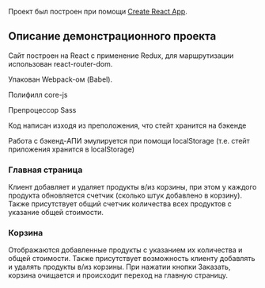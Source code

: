 Проект был построен при помощи [Create React App](https://github.com/facebook/create-react-app).

## Описание демонстрационного проекта 

Сайт построен на React с применение Redux, для маршрутизации использован react-router-dom.

Упакован Webpack-ом (Babel).

Полифилл core-js

Препроцессор Sass

Код написан изходя из преположения, что стейт хранится на бэкенде

Работа с бэкенд-АПИ эмулируется при помощи localStorage (т.е. стейт приложения хранится в localStorage)

### Главная страница

Клиент добавляет и удаляет продукты в/из корзины, при этом у каждого продукта обновляется счетчик (сколько штук добавлено в корзину).
Также присутствует общий счетчик количества всех продуктов с указание общей стоимости.

### Корзина 

Отображаются добавленные продукты с указанием их количества и общей стоимости. 
Также присутствует возможность клиенту добавлять и удалять продукты в/из корзины.
При нажатии кнопки Заказать, корзина очищается и происходит переход на главную страницу.
